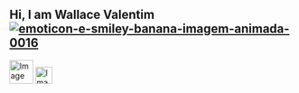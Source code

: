 ## Hi, I am Wallace Valentim <a href="https://www.imagensanimadas.com/cat-emoticons-e-smileys-de-bananas-2120.htm"><img src="https://www.imagensanimadas.com/data/media/2120/emoticon-e-smiley-banana-imagem-animada-0016.gif" border="0" alt="emoticon-e-smiley-banana-imagem-animada-0016" /></a>


<div>
<a href="https://www.instagram.com/w4lla_s/" target="_blank"><img src="https://images.vexels.com/media/users/3/137198/isolated/lists/07f0d7b69ef071571e4ada2f4d6a053a-icone-do-instagram-colorido.png" alt="Image" height="42" width="42"></a>
<a href="https://www.linkedin.com/in/wallavalentim00/" target="_blank"><img src="https://aux2.iconspalace.com/uploads/3015048261952045100.png" alt="Image" height="30" width="30" target="_blank"></a>   
</div>




